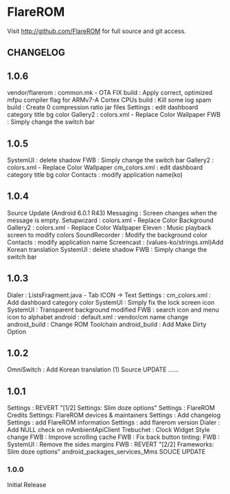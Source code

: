 FlareROM
===============

Visit http://github.com/FlareROM for full source and git access.

CHANGELOG
---------

## 1.0.6
vendor/flarerom : common.mk - OTA FIX 
build : Apply correct, optimized mfpu compiler flag for ARMv7-A Cortex CPUs
build : Kill some log spam 
build : Create 0 compression ratio jar files
Settings : edit dashboard category title bg color 
Gallery2 : colors.xml - Replace Color Wallpaper 
FWB : Simply change the switch bar 

## 1.0.5
SystemUI : delete shadow 
FWB : Simply change the switch bar 
Gallery2 : colors.xml - Replace Color Wallpaper 
cm_colors.xml : edit dashboard category title bg color 
Contacts : modify application name(ko)

## 1.0.4
Source Update (Android 6.0.1 R43)
Messaging : Screen changes when the message is empty. 
Setupwizard : colors.xml - Replace Color Background 
Gallery2 : colors.xml - Replace Color Wallpaper 
Eleven : Music playback screen to modify colors 
SoundRecorder : Modify the background color 
Contacts : modify application name
Screencast : (values-ko/strings.xml)Add Korean translation 
SystemUI : delete shadow 
FWB : Simply change the switch bar 

## 1.0.3
Dialer : ListsFragment.java - Tab ICON -> Text
Settings : cm_colors.xml : Add dashboard category color 
SystemUI : Simply fix the lock screen icon 
SystemUI : Transparent background modified 
FWB : search icon and menu icon to alphabet 
android : default.xml : vendor/cm name change 
android_build : Change ROM Toolchain 
android_build : Add Make Dirty Option 

## 1.0.2
OmniSwitch : Add Korean translation (1)
Source UPDATE
......

## 1.0.1
Settings : REVERT "[1/2] Settings: Slim doze options"
Settings : FlareROM Credits
Settings: FlareROM devices & maintainers
Settings : Add changelog
Settings : add FlareROM information
Settings : add flarerom version
Dialer : Add NULL check on mAmbientApiClient
Trebuchet : Clock Widget Style change
FWB : Improve scrolling cache
FWB : Fix back button tinting:
FWB : SystemUI : Remove the sides margins
FWB : REVERT "[2/2] Frameworks: Slim doze options"
android_packages_services_Mms SOUCE UPDATE

### 1.0.0
Initial Release